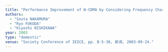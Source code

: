 ```yaml
---
title: "Performance Improvement of W-CDMA by Considering Frequency Characteristics of Spreading Codes"
authors:
  - "Souta NAKAMURA"
  - "Ryo FUKUDA"
  - "Kiyoshi NISHIKAWA"
year: 2003
type: "domestic"
venue: "Society Conference of IEICE, pp. B-5-38, 新潟, 2003-09-24."
---
```


